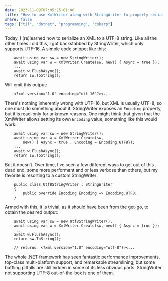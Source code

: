 ```yaml
---
date: 2023-11-09T07:05:25+01:00
title: "How to use XmlWriter along with StringWriter to properly serialize a UTF-8 string"
share: false
tags: ["til", "dotnet", "programming", "csharp"]
---
```

Today, I (re)learned how to serialize an XML to a UTF-8 string. Like all the other times I did this, I got backstabbed
by StringWriter, which only supports UTF-16. A simple code snippet like this:

```
    await using var sw = new StringWriter();
    await using var w = XmlWriter.Create(sw, new() { Async = true });
    ...
    await w.FlushAsync();
    return sw.ToString();
```

Will emit this output:

```
    <?xml version="1.0" encoding="utf-16"?><...
```

There's nothing inherently wrong with UTF-16, but XML is usually UTF-8, so one must do something about it. StringWriter
exposes an `Encoding` property, but it is read-only for unknown reasons. One might think that given that the XmlWriter
allows setting its own `Encoding` value, something like this would work:

```
    await using var sw = new StringWriter();
    await using var w = XmlWriter.Create(sw, 
        new() { Async = true , Encoding = Encoding.UTF8});
    ...
    await w.FlushAsync();
    return sw.ToString();
```

But it doesn’t. Over time, I’ve seen a few different ways to get out of this dead end, some more performant and or less
verbose than others, but my favorite is resorting to a custom StringWriter:

```
    public class Utf8StringWriter : StringWriter
    {
        public override Encoding Encoding => Encoding.UTF8;
    }
```

Armed with this, it is trivial, as it should have been from the get-go, to obtain the desired output:

```
    await using var sw = new Utf8StringWriter();
    await using var w = XmlWriter.Create(sw, new() { Async = true });
    ...
    await w.FlushAsync();
    return sw.ToString();

    // returns  <?xml version="1.0" encoding="utf-8"?><...

```

The whole .NET framework has seen fantastic performance improvements, top-class multi-platform support, and remarkable
streamlining, but some baffling pitfalls are still hidden in some of its less obvious parts. StringWriter not supporting
UTF-8 out-of-the-box is one of them.

